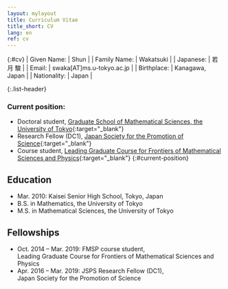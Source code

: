 ```yaml
---
layout: mylayout
title: Curriculum Vitae
title_short: CV
lang: en
ref: cv
---
```


{:#cv}
| Given Name:  | Shun                      |
| Family Name: | Wakatsuki                 |
| Japanese:    | 若月 駿                   |
| Email:       | swaka[AT]ms.u-tokyo.ac.jp |
| Birthplace:  | Kanagawa, Japan           |
| Nationality: | Japan                     |

{:.list-header}
### Current position:
- Doctoral student,
  [Graduate School of Mathematical Sciences, the University of Tokyo](http://www.ms.u-tokyo.ac.jp/index.html){:target="_blank"}
- Research Fellow (DC1),
  [Japan Society for the Promotion of Science](https://www.jsps.go.jp/english/index.html){:target="_blank"}
- Course student,
  [Leading Graduate Course for Frontiers of Mathematical Sciences and Physics](http://fmsp.ms.u-tokyo.ac.jp/index_e.html){:target="_blank"}
{:#current-position}

## Education
- Mar. 2010: Kaisei Senior High School, Tokyo, Japan
-  B.S. in Mathematics, the University of Tokyo
-  M.S. in Mathematical Sciences, the University of Tokyo

## Fellowships
-  Oct. 2014 – Mar. 2019: FMSP course student,<br>
   Leading Graduate Course for Frontiers of Mathematical Sciences and Physics
-  Apr. 2016 – Mar. 2019: JSPS Research Fellow (DC1),<br>
   Japan Society for the Promotion of Science

